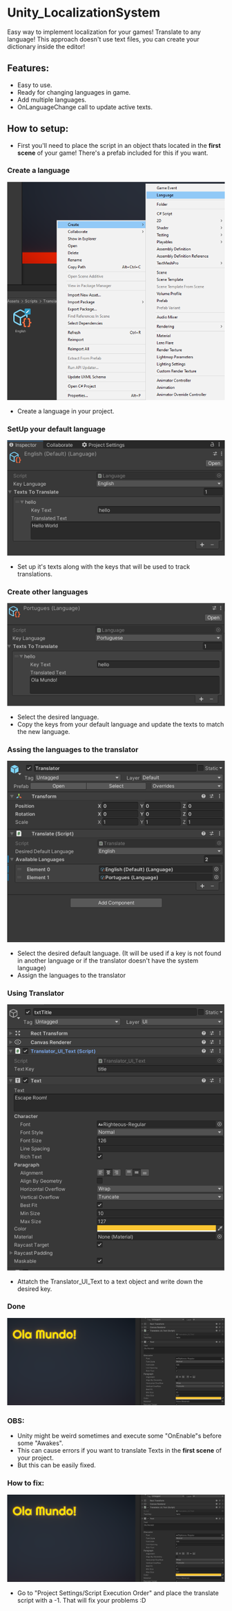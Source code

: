 # Unity_LocalizationSystem

Easy way to implement localization for your games! Translate to any language! This approach doesn't use text files, you can create your dictionary inside the editor!

## Features:
- Easy to use.
- Ready for changing languages in game.
- Add multiple languages.
- OnLanguageChange call to update active texts.

## How to setup:

- First you'll need to place the script in an object thats located in the <strong>first scene</strong> of your game! There's a prefab included for this if you want.

### Create a language
![1](Screenshots/0.png)

- Create a language in your project.

### SetUp your default language
![1](Screenshots/1.png)

- Set up it's texts along with the keys that will be used to track translations.

### Create other languages
![1](Screenshots/2.png)

- Select the desired language.
- Copy the keys from your default language and update the texts to match the new language.

### Assing the languages to the translator
![1](Screenshots/3.png)

- Select the desired default language. (It will be used if a key is not found in another language or if the translator doesn't have the system language)
- Assign the languages to the translator

### Using Translator
![1](Screenshots/4.png)

- Attatch the Translator_UI_Text to a text object and write down the desired key.

### Done
![1](Screenshots/5.png)


### OBS:

- Unity might be weird sometimes and execute some "OnEnable"s before some "Awakes".
- This can cause errors if you want to translate Texts in the <strong>first scene</strong> of your project.
- But this can be easily fixed.

### How to fix:

![1](Screenshots/5.png)
- Go to "Project Settings/Script Execution Order" and place the translate script with a -1. That will fix your problems :D


